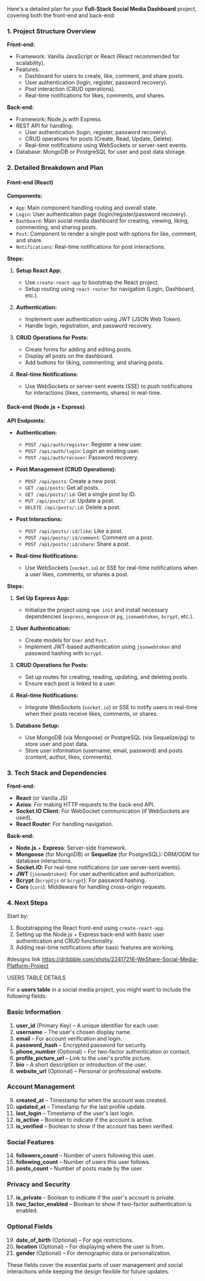 Here's a detailed plan for your **Full-Stack Social Media Dashboard** project, covering both the front-end and back-end:

### 1. Project Structure Overview

**Front-end:**
- Framework: Vanilla JavaScript or React (React recommended for scalability).
- Features: 
  - Dashboard for users to create, like, comment, and share posts.
  - User authentication (login, register, password recovery).
  - Post interaction (CRUD operations).
  - Real-time notifications for likes, comments, and shares.

**Back-end:**
- Framework: Node.js with Express.
- REST API for handling:
  - User authentication (login, register, password recovery).
  - CRUD operations for posts (Create, Read, Update, Delete).
  - Real-time notifications using WebSockets or server-sent events.
- Database: MongoDB or PostgreSQL for user and post data storage.

### 2. Detailed Breakdown and Plan

#### **Front-end (React)**

**Components:**
- `App`: Main component handling routing and overall state.
- `Login`: User authentication page (login/register/password recovery).
- `Dashboard`: Main social media dashboard for creating, viewing, liking, commenting, and sharing posts.
- `Post`: Component to render a single post with options for like, comment, and share.
- `Notifications`: Real-time notifications for post interactions.

**Steps:**
1. **Setup React App:**
   - Use `create-react-app` to bootstrap the React project.
   - Setup routing using `react-router` for navigation (Login, Dashboard, etc.).

2. **Authentication:**
   - Implement user authentication using JWT (JSON Web Token).
   - Handle login, registration, and password recovery.

3. **CRUD Operations for Posts:**
   - Create forms for adding and editing posts.
   - Display all posts on the dashboard.
   - Add buttons for liking, commenting, and sharing posts.

4. **Real-time Notifications:**
   - Use WebSockets or server-sent events (SSE) to push notifications for interactions (likes, comments, shares) in real-time.

#### **Back-end (Node.js + Express)**

**API Endpoints:**
- **Authentication:**
  - `POST /api/auth/register`: Register a new user.
  - `POST /api/auth/login`: Login an existing user.
  - `POST /api/auth/recover`: Password recovery.
  
- **Post Management (CRUD Operations):**
  - `POST /api/posts`: Create a new post.
  - `GET /api/posts`: Get all posts.
  - `GET /api/posts/:id`: Get a single post by ID.
  - `PUT /api/posts/:id`: Update a post.
  - `DELETE /api/posts/:id`: Delete a post.

- **Post Interactions:**
  - `POST /api/posts/:id/like`: Like a post.
  - `POST /api/posts/:id/comment`: Comment on a post.
  - `POST /api/posts/:id/share`: Share a post.

- **Real-time Notifications:**
  - Use WebSockets (`socket.io`) or SSE for real-time notifications when a user likes, comments, or shares a post.

**Steps:**
1. **Set Up Express App:**
   - Initialize the project using `npm init` and install necessary dependencies (`express`, `mongoose` or `pg`, `jsonwebtoken`, `bcrypt`, etc.).

2. **User Authentication:**
   - Create models for `User` and `Post`.
   - Implement JWT-based authentication using `jsonwebtoken` and password hashing with `bcrypt`.

3. **CRUD Operations for Posts:**
   - Set up routes for creating, reading, updating, and deleting posts.
   - Ensure each post is linked to a user.

4. **Real-time Notifications:**
   - Integrate WebSockets (`socket.io`) or SSE to notify users in real-time when their posts receive likes, comments, or shares.

5. **Database Setup:**
   - Use MongoDB (via Mongoose) or PostgreSQL (via Sequelize/pg) to store user and post data.
   - Store user information (username, email, password) and posts (content, author, likes, comments).

### 3. Tech Stack and Dependencies

**Front-end:**
- **React** (or Vanilla JS)
- **Axios**: For making HTTP requests to the back-end API.
- **Socket.IO Client**: For WebSocket communication (if WebSockets are used).
- **React Router**: For handling navigation.

**Back-end:**
- **Node.js** + **Express**: Server-side framework.
- **Mongoose** (for MongoDB) or **Sequelize** (for PostgreSQL): ORM/ODM for database interactions.
- **Socket.IO**: For real-time notifications (or use server-sent events).
- **JWT** (`jsonwebtoken`): For user authentication and authorization.
- **Bcrypt** (`bcryptjs` or `bcrypt`): For password hashing.
- **Cors** (`cors`): Middleware for handling cross-origin requests.


### 4. Next Steps

Start by:
1. Bootstrapping the React front-end using `create-react-app`.
2. Setting up the Node.js + Express back-end with basic user authentication and CRUD functionality.
3. Adding real-time notifications after basic features are working.

#designs link
https://dribbble.com/shots/22417216-WeShare-Social-Media-Platform-Project


USERS TABLE DETAILS

For a **users table** in a social media project, you might want to include the following fields:

### Basic Information
1. **user_id** (Primary Key) – A unique identifier for each user.
2. **username** – The user's chosen display name.
3. **email** – For account verification and login.
4. **password_hash** – Encrypted password for security.
5. **phone_number** (Optional) – For two-factor authentication or contact.
6. **profile_picture_url** – Link to the user's profile picture.
7. **bio** – A short description or introduction of the user.
8. **website_url** (Optional) – Personal or professional website.

### Account Management
9. **created_at** – Timestamp for when the account was created.
10. **updated_at** – Timestamp for the last profile update.
11. **last_login** – Timestamp of the user's last login.
12. **is_active** – Boolean to indicate if the account is active.
13. **is_verified** – Boolean to show if the account has been verified.

### Social Features
14. **followers_count** – Number of users following this user.
15. **following_count** – Number of users this user follows.
16. **posts_count** – Number of posts made by the user.

### Privacy and Security
17. **is_private** – Boolean to indicate if the user's account is private.
18. **two_factor_enabled** – Boolean to show if two-factor authentication is enabled.

### Optional Fields
19. **date_of_birth** (Optional) – For age restrictions.
20. **location** (Optional) – For displaying where the user is from.
21. **gender** (Optional) – For demographic data or personalization.

These fields cover the essential parts of user management and social interactions while keeping the design flexible for future updates.